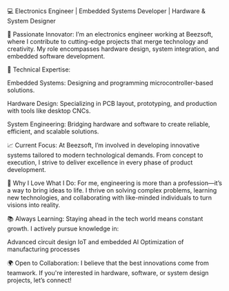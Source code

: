 💻 Electronics Engineer | Embedded Systems Developer | Hardware & System Designer



🚀 Passionate Innovator: I’m an electronics engineer working at Beezsoft, where I contribute to cutting-edge projects that merge technology and creativity. My role encompasses hardware design, system integration, and embedded software development.

🔧 Technical Expertise:

Embedded Systems: Designing and programming microcontroller-based solutions.

Hardware Design: Specializing in PCB layout, prototyping, and production with tools like desktop CNCs.

System Engineering: Bridging hardware and software to create reliable, efficient, and scalable solutions.

📈 Current Focus:
At Beezsoft, I’m involved in developing innovative systems tailored to modern technological demands. From concept to execution, I strive to deliver excellence in every phase of product development.

🌟 Why I Love What I Do:
For me, engineering is more than a profession—it’s a way to bring ideas to life. I thrive on solving complex problems, learning new technologies, and collaborating with like-minded individuals to turn visions into reality.

📚 Always Learning:
Staying ahead in the tech world means constant growth. I actively pursue knowledge in:

Advanced circuit design
IoT and embedded AI
Optimization of manufacturing processes

🌍 Open to Collaboration:
I believe that the best innovations come from teamwork. If you're interested in hardware, software, or system design projects, let’s connect!
